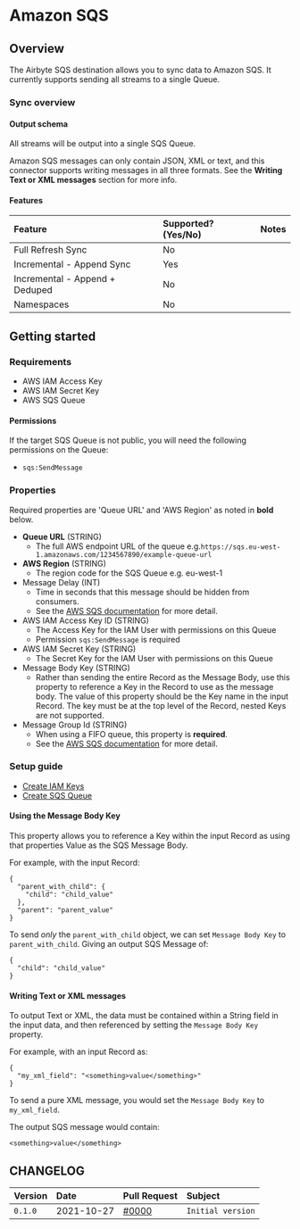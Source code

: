 # Amazon SQS

## Overview

The Airbyte SQS destination allows you to sync data to Amazon SQS. It currently supports sending all streams to a single Queue.

### Sync overview

#### Output schema

All streams will be output into a single SQS Queue.

Amazon SQS messages can only contain JSON, XML or text, and this connector supports writing messages in all three formats. See the **Writing Text or XML messages** section for more info.

#### Features

| Feature | Supported?\(Yes/No\) | Notes |
| :--- | :--- | :--- |
| Full Refresh Sync | No |  |
| Incremental - Append Sync | Yes |  |
| Incremental - Append + Deduped | No |  |
| Namespaces | No |  |

## Getting started

### Requirements

* AWS IAM Access Key
* AWS IAM Secret Key
* AWS SQS Queue

#### Permissions

If the target SQS Queue is not public, you will need the following permissions on the Queue:

* `sqs:SendMessage`

### Properties

Required properties are 'Queue URL' and 'AWS Region' as noted in **bold** below.

* **Queue URL** (STRING)
  * The full AWS endpoint URL of the queue e.g.`https://sqs.eu-west-1.amazonaws.com/1234567890/example-queue-url`
* **AWS Region** (STRING)
  * The region code for the SQS Queue e.g. eu-west-1
* Message Delay (INT)
  * Time in seconds that this message should be hidden from consumers.
  * See the [AWS SQS documentation](https://docs.aws.amazon.com/AWSSimpleQueueService/latest/SQSDeveloperGuide/sqs-message-timers.html) for more detail.
* AWS IAM Access Key ID (STRING)
  * The Access Key for the IAM User with permissions on this Queue
  * Permission `sqs:SendMessage` is required
* AWS IAM Secret Key (STRING)
  * The Secret Key for the IAM User with permissions on this Queue
* Message Body Key (STRING)
  * Rather than sending the entire Record as the Message Body, use this property to reference a Key in the Record to use as the message body. The value of this property should be the Key name in the input Record. The key must be at the top level of the Record, nested Keys are not supported.
* Message Group Id (STRING)
  * When using a FIFO queue, this property is **required**.
  * See the [AWS SQS documentation](https://docs.aws.amazon.com/AWSSimpleQueueService/latest/SQSDeveloperGuide/using-messagegroupid-property.html) for more detail.

### Setup guide

* [Create IAM Keys](https://aws.amazon.com/premiumsupport/knowledge-center/create-access-key/)
* [Create SQS Queue](https://docs.aws.amazon.com/AWSSimpleQueueService/latest/SQSDeveloperGuide/sqs-getting-started.html#step-create-queue)

#### Using the Message Body Key

This property allows you to reference a Key within the input Record as using that properties Value as the SQS Message Body.

For example, with the input Record:
```
{
  "parent_with_child": {
    "child": "child_value"
  },
  "parent": "parent_value"
}
```

To send *only* the `parent_with_child` object, we can set `Message Body Key` to `parent_with_child`. Giving an output SQS Message of:
```
{
  "child": "child_value"
}
```

#### Writing Text or XML messages

To output Text or XML, the data must be contained within a String field in the input data, and then referenced by setting the `Message Body Key` property.

For example, with an input Record as:
```
{
  "my_xml_field": "<something>value</something>"
}
```

To send a pure XML message, you would set the `Message Body Key` to `my_xml_field`.

The output SQS message would contain:

```
<something>value</something>
```


## CHANGELOG

| Version | Date | Pull Request | Subject |
| :--- | :--- | :--- | :--- |
| `0.1.0` | 2021-10-27 | [\#0000](https://github.com/airbytehq/airbyte/pull/0000) | `Initial version` |
